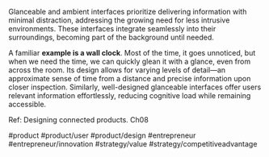 
Glanceable and ambient interfaces prioritize delivering information with minimal distraction, addressing the growing need for less intrusive environments. These interfaces integrate seamlessly into their surroundings, becoming part of the background until needed.

A familiar **example is a wall clock**. Most of the time, it goes unnoticed, but when we need the time, we can quickly glean it with a glance, even from across the room. Its design allows for varying levels of detail—an approximate sense of time from a distance and precise information upon closer inspection. Similarly, well-designed glanceable interfaces offer users relevant information effortlessly, reducing cognitive load while remaining accessible.

Ref: Designing connected products. Ch08

#product #product/user #product/design #entrepreneur #entrepreneur/innovation #strategy/value #strategy/competitiveadvantage 